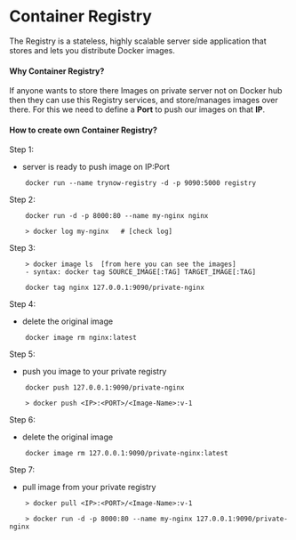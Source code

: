 # Container Registry


The Registry is a stateless, highly scalable server side application that stores and lets you distribute Docker images.


#### Why Container Registry?
If anyone wants to store there Images on private server not on Docker hub then
they can use this Registry services, and store/manages images over there. 
For this we need to define a **Port** to push our images on that **IP**.


#### How to create own Container Registry?

Step 1:
- server is ready to push image on IP:Port
```
    docker run --name trynow-registry -d -p 9090:5000 registry
```

Step 2:
```
    docker run -d -p 8000:80 --name my-nginx nginx

    > docker log my-nginx   # [check log]
```

Step 3:
```
    > docker image ls  [from here you can see the images]
    - syntax: docker tag SOURCE_IMAGE[:TAG] TARGET_IMAGE[:TAG]

    docker tag nginx 127.0.0.1:9090/private-nginx
```

Step 4:
- delete the original image
```
    docker image rm nginx:latest
```

Step 5:
- push you image to your private registry
```
    docker push 127.0.0.1:9090/private-nginx

    > docker push <IP>:<PORT>/<Image-Name>:v-1
```

Step 6:
- delete the original image
```
    docker image rm 127.0.0.1:9090/private-nginx:latest
```

Step 7:
- pull image from your private registry
```
    > docker pull <IP>:<PORT>/<Image-Name>:v-1

    > docker run -d -p 8000:80 --name my-nginx 127.0.0.1:9090/private-nginx
```
